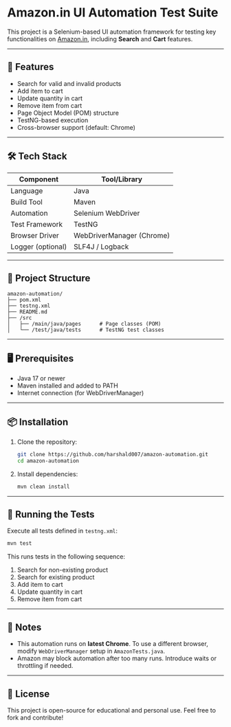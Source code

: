 # Amazon.in UI Automation Test Suite

This project is a Selenium-based UI automation framework for testing key functionalities on [Amazon.in](https://www.amazon.in), including **Search** and **Cart** features.

---

## 🚀 Features

* Search for valid and invalid products
* Add item to cart
* Update quantity in cart
* Remove item from cart
* Page Object Model (POM) structure
* TestNG-based execution
* Cross-browser support (default: Chrome)

---

## 🛠️ Tech Stack

| Component         | Tool/Library              |
| ----------------- | ------------------------- |
| Language          | Java                      |
| Build Tool        | Maven                     |
| Automation        | Selenium WebDriver        |
| Test Framework    | TestNG                    |
| Browser Driver    | WebDriverManager (Chrome) |
| Logger (optional) | SLF4J / Logback           |

---

## 📁 Project Structure

```
amazon-automation/
├── pom.xml
├── testng.xml
├── README.md
├── /src
│   ├── /main/java/pages      # Page classes (POM)
│   └── /test/java/tests      # TestNG test classes
```

---

## 🖥️ Prerequisites

* Java 17 or newer
* Maven installed and added to PATH
* Internet connection (for WebDriverManager)

---

## 📦 Installation

1. Clone the repository:

   ```bash
   git clone https://github.com/harshald007/amazon-automation.git
   cd amazon-automation
   ```

2. Install dependencies:

   ```bash
   mvn clean install
   ```

---

## 🧪 Running the Tests

Execute all tests defined in `testng.xml`:

```bash
mvn test
```

This runs tests in the following sequence:

1. Search for non-existing product
2. Search for existing product
3. Add item to cart
4. Update quantity in cart
5. Remove item from cart

---

## 📝 Notes

* This automation runs on **latest Chrome**. To use a different browser, modify `WebDriverManager` setup in `AmazonTests.java`.
* Amazon may block automation after too many runs. Introduce waits or throttling if needed.

---

## 📄 License

This project is open-source for educational and personal use. Feel free to fork and contribute!
